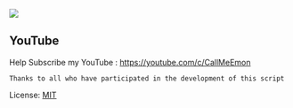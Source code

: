 <p align="center">
	<img src="https://telegra.ph/file/065ea6cc5520f5765c963.jpg" style="margin-left: auto;margin-right: auto;display: block;">
</p>

## YouTube

Help Subscribe my YouTube : 
https://youtube.com/c/CallMeEmon


```Thanks to all who have participated in the development of this script```


License: [MIT](https://en.wikipedia.org/wiki/MIT_License)










